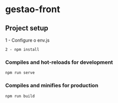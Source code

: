 # gestao-front

## Project setup

1 - Configure o env.js
```
2 - npm install
```

### Compiles and hot-reloads for development
```
npm run serve
```

### Compiles and minifies for production
```
npm run build
```